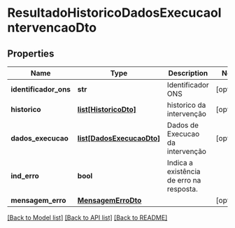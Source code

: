 # ResultadoHistoricoDadosExecucaoIntervencaoDto

## Properties
Name | Type | Description | Notes
------------ | ------------- | ------------- | -------------
**identificador_ons** | **str** | Identificador ONS | [optional] 
**historico** | [**list[HistoricoDto]**](HistoricoDto.md) | historico da intervenção | [optional] 
**dados_execucao** | [**list[DadosExecucaoDto]**](DadosExecucaoDto.md) | Dados de Execucao da intervenção | [optional] 
**ind_erro** | **bool** | Indica a existência de erro na resposta. | 
**mensagem_erro** | [**MensagemErroDto**](MensagemErroDto.md) |  | [optional] 

[[Back to Model list]](../README.md#documentation-for-models) [[Back to API list]](../README.md#documentation-for-api-endpoints) [[Back to README]](../README.md)

